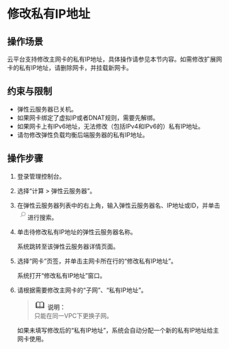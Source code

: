 # 修改私有IP地址<a name="ZH-CN_TOPIC_0133339807"></a>

## 操作场景<a name="section8230202916388"></a>

云平台支持修改主网卡的私有IP地址，具体操作请参见本节内容。如需修改扩展网卡的私有IP地址，请删除网卡，并挂载新网卡。

## 约束与限制<a name="section205851733132119"></a>

-   弹性云服务器已关机。
-   如果网卡绑定了虚拟IP或者DNAT规则，需要先解绑。
-   如果网卡上有IPv6地址，无法修改（包括IPv4和IPv6的）私有IP地址。
-   请勿修改弹性负载均衡后端服务器的私有IP地址。

## 操作步骤<a name="section101008535219"></a>

1.  登录管理控制台。
2.  选择“计算 \> 弹性云服务器”。
3.  在弹性云服务器列表中的右上角，输入弹性云服务器名、IP地址或ID，并单击![](figures/s00275807-云计算开发部-公有云_IaaS-image-f53eb594-cb5f-43cb-ad0a-392a7182feee.png)进行搜索。
4.  单击待修改私有IP地址的弹性云服务器名称。

    系统跳转至该弹性云服务器详情页面。

5.  选择“网卡”页签，并单击主网卡所在行的“修改私有IP地址”。

    系统打开“修改私有IP地址”窗口。

6.  请根据需要修改主网卡的“子网”、“私有IP地址”。

    >![](public_sys-resources/icon-note.gif) **说明：**   
    >只能在同一VPC下更换子网。  

    如果未填写修改后的“私有IP地址”，系统会自动分配一个新的私有IP地址给主网卡使用。


